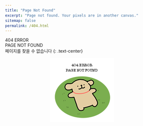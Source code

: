 ```yaml
---
title: "Page Not Found"
excerpt: "Page not found. Your pixels are in another canvas."
sitemap: false
permalink: /404.html
---
```


404 ERROR<br>
PAGE NOT FOUND<br>
페이지를 찾을 수 없습니다
{: .text-center}

<center><img src="/assets/images/404.png"></center>
